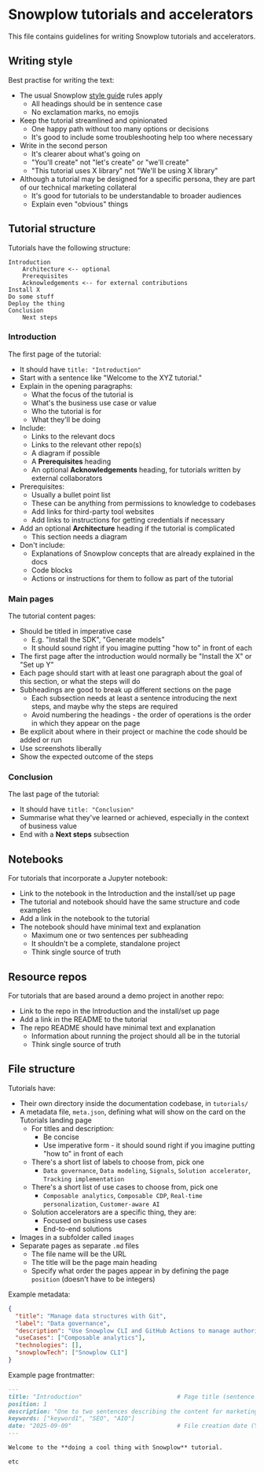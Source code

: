 
# Snowplow tutorials and accelerators

This file contains guidelines for writing Snowplow tutorials and accelerators.

## Writing style

Best practise for writing the text:
* The usual Snowplow [style guide](https://docs.snowplow.io/style-guide/) rules apply
  * All headings should be in sentence case
  * No exclamation marks, no emojis
* Keep the tutorial streamlined and opinionated
  * One happy path without too many options or decisions
  * It's good to include some troubleshooting help too where necessary
* Write in the second person
  * It's clearer about what's going on
  * "You'll create" not "let's create" or "we'll create"
  * "This tutorial uses X library" not "We'll be using X library"
* Although a tutorial may be designed for a specific persona, they are part of our technical marketing collateral
  * It's good for tutorials to be understandable to broader audiences
  * Explain even "obvious" things

## Tutorial structure

Tutorials have the following structure:

```text
Introduction
	Architecture <-- optional
	Prerequisites
	Acknowledgements <-- for external contributions
Install X
Do some stuff
Deploy the thing
Conclusion
	Next steps
```

### Introduction

The first page of the tutorial:
* It should have `title: "Introduction"`
* Start with a sentence like "Welcome to the XYZ tutorial."
* Explain in the opening paragraphs:
  * What the focus of the tutorial is
  * What's the business use case or value
  * Who the tutorial is for
  * What they'll be doing
* Include:
  * Links to the relevant docs
  * Links to the relevant other repo(s)
  * A diagram if possible
  * A **Prerequisites** heading
  * An optional **Acknowledgements** heading, for tutorials written by external collaborators
* Prerequisites:
  * Usually a bullet point list
  * These can be anything from permissions to knowledge to codebases
  * Add links for third-party tool websites
  * Add links to instructions for getting credentials if necessary
* Add an optional **Architecture** heading if the tutorial is complicated
  * This section needs a diagram
* Don't include:
  * Explanations of Snowplow concepts that are already explained in the docs
  * Code blocks
  * Actions or instructions for them to follow as part of the tutorial

### Main pages

The tutorial content pages:
* Should be titled in imperative case
  * E.g. "Install the SDK", "Generate models"
  * It should sound right if you imagine putting "how to" in front of each
* The first page after the introduction would normally be "Install the X" or "Set up Y"
* Each page should start with at least one paragraph about the goal of this section, or what the steps will do
* Subheadings are good to break up different sections on the page
  * Each subsection needs at least a sentence introducing the next steps, and maybe why the steps are required
  * Avoid numbering the headings - the order of operations is the order in which they appear on the page
* Be explicit about where in their project or machine the code should be added or run
* Use screenshots liberally
* Show the expected outcome of the steps

### Conclusion

The last page of the tutorial:
* It should have `title: "Conclusion"`
* Summarise what they've learned or achieved, especially in the context of business value
* End with a **Next steps** subsection

## Notebooks

For tutorials that incorporate a Jupyter notebook:
* Link to the notebook in the Introduction and the install/set up page
* The tutorial and notebook should have the same structure and code examples
* Add a link in the notebook to the tutorial
* The notebook should have minimal text and explanation
  * Maximum one or two sentences per subheading
  * It shouldn't be a complete, standalone project
  * Think single source of truth

## Resource repos

For tutorials that are based around a demo project in another repo:
* Link to the repo in the Introduction and the install/set up page
* Add a link in the README to the tutorial
* The repo README should have minimal text and explanation
  * Information about running the project should all be in the tutorial
  * Think single source of truth

## File structure

Tutorials have:
* Their own directory inside the documentation codebase, in `tutorials/`
* A metadata file, `meta.json`, defining what will show on the card on the Tutorials landing page
  * For titles and description:
    * Be concise
    * Use imperative form - it should sound right if you imagine putting "how to" in front of each
  * There's a short list of labels to choose from, pick one
    * `Data governance`, `Data modeling`, `Signals`, `Solution accelerator`, `Tracking implementation`
  * There's a short list of use cases to choose from, pick one
    * `Composable analytics`, `Composable CDP`, `Real-time personalization`, `Customer-aware AI`
  * Solution accelerators are a specific thing, they are:
    * Focused on business use cases
    * End-to-end solutions
* Images in a subfolder called `images`
* Separate pages as separate `.md` files
  * The file name will be the URL
  * The title will be the page main heading
  * Specify what order the pages appear in by defining the page `position` (doesn't have to be integers)

Example metadata:
```json
{
  "title": "Manage data structures with Git",
  "label": "Data governance",
  "description": "Use Snowplow CLI and GitHub Actions to manage authoring and publishing for your data structures.",
  "useCases": ["Composable analytics"],
  "technologies": [],
  "snowplowTech": ["Snowplow CLI"]
}
```

Example page frontmatter:
```markdown
---
title: "Introduction"                           # Page title (sentence case)
position: 1
description: "One to two sentences describing the content for marketing purposes."
keywords: ["keyword1", "SEO", "AIO"]
date: "2025-09-09"                              # File creation date (YYYY-MM-DD)
---

Welcome to the **doing a cool thing with Snowplow** tutorial.

etc
```
